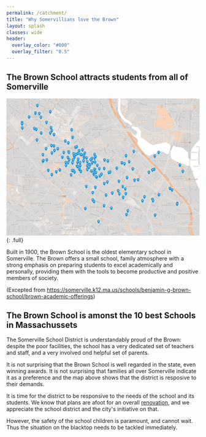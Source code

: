 ```yaml
---
permalink: /catchment/
title: "Why Somervillians love the Brown"
layout: splash
classes: wide
header:
  overlay_color: "#000"
  overlay_filter: "0.5"
---
```


## The Brown School attracts students from all of Somerville

![image-full](/assets/images/browncatchment.png){: .full}

Built in 1900, the Brown School is the oldest elementary school in Somerville. The Brown offers a small school, family atmosphere with a strong emphasis on preparing students to excel academically and personally, providing them with the tools to become productive and positive members of society.

(Excepted from https://somerville.k12.ma.us/schools/benjamin-g-brown-school/brown-academic-offerings)


## The Brown School is amonst the 10 best Schools in Massachussets

The Somerville School District is understandably proud of the Brown: despite
the poor facilities, the school has a very dedicated set of teachers and staff,
and a very involved ond helpful set of parents.

It is not surprising that the Brown School is well regarded in the state, even
winning awards. It is not surprising that families all over Somerville indicate
it as a preference and the map above shows that the district is resposive to
their demands.

It is time for the district to be responsive to the needs of the school and its students. We know that plans are afoot for an overall [renovation](https://www.somervillema.gov/brownschoolrenovation), and we appreciate the school district and the city's initiative on that. 

However, the safety of the school children is paramount, and cannot wait. Thus the situation on the blacktop needs to be tackled immediately.
